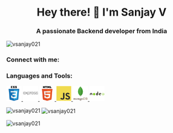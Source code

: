 <h1 align="center">Hey there! 👋 I'm Sanjay V</h1>
<h3 align="center">A passionate Backend developer from India</h3>

<p align="left"> <img src="https://komarev.com/ghpvc/?username=vsanjay021&label=Profile%20views&color=0e75b6&style=flat" alt="vsanjay021" /> </p>

<h3 align="left">Connect with me:</h3>
<p align="left">
</p>

<h3 align="left">Languages and Tools:</h3>
<p align="left"> <a href="https://www.w3schools.com/css/" target="_blank" rel="noreferrer"> <img src="https://raw.githubusercontent.com/devicons/devicon/master/icons/css3/css3-original-wordmark.svg" alt="css3" width="40" height="40"/> </a> <a href="https://expressjs.com" target="_blank" rel="noreferrer"> <img src="https://raw.githubusercontent.com/devicons/devicon/master/icons/express/express-original-wordmark.svg" alt="express" width="40" height="40"/> </a> <a href="https://www.w3.org/html/" target="_blank" rel="noreferrer"> <img src="https://raw.githubusercontent.com/devicons/devicon/master/icons/html5/html5-original-wordmark.svg" alt="html5" width="40" height="40"/> </a> <a href="https://developer.mozilla.org/en-US/docs/Web/JavaScript" target="_blank" rel="noreferrer"> <img src="https://raw.githubusercontent.com/devicons/devicon/master/icons/javascript/javascript-original.svg" alt="javascript" width="40" height="40"/> </a> <a href="https://www.mongodb.com/" target="_blank" rel="noreferrer"> <img src="https://raw.githubusercontent.com/devicons/devicon/master/icons/mongodb/mongodb-original-wordmark.svg" alt="mongodb" width="40" height="40"/> </a> <a href="https://nodejs.org" target="_blank" rel="noreferrer"> <img src="https://raw.githubusercontent.com/devicons/devicon/master/icons/nodejs/nodejs-original-wordmark.svg" alt="nodejs" width="40" height="40"/> </a> </p>

<p><img align="left" src="https://github-readme-stats.vercel.app/api/top-langs?username=vsanjay021&show_icons=true&locale=en&layout=compact" alt="vsanjay021" /></p>

<p>&nbsp;<img align="center" src="https://github-readme-stats.vercel.app/api?username=vsanjay021&show_icons=true&locale=en" alt="vsanjay021" /></p>

<p><img align="center" src="https://github-readme-streak-stats.herokuapp.com/?user=vsanjay021&" alt="vsanjay021" /></p>
